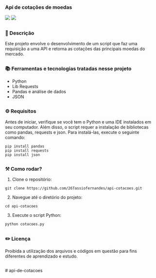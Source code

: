 ### Api de cotações de moedas

<div style="display: inline_block">

<img src="https://img.shields.io/badge/Python-3776AB?style=for-the-badge&logo=python&logoColor=white" />
<img src="https://img.shields.io/badge/Made%20with-Jupyter-orange?style=for-the-badge&logo=Jupyter" /> 

</div>

##

### 📜 Descrição 

Este projeto envolve o desenvolvimento de um script que faz uma requisição a uma API e retorna as cotações das principais moedas do mercado.

##

### 📚 Ferramentas e tecnologias tratadas nesse projeto

- Python
- Lib Requests
- Pandas e análise de dados
- JSON

##

### ⚙ Requisitos

Antes de iniciar, verifique se você tem o Python e uma IDE instalados em seu computador. Além disso, o script requer a instalação de bibliotecas como pandas, requests e json. Para instalá-las, execute o seguinte comando:

```
pip install pandas
pip install requests
pip install json
```

##

### ⚒️ Como rodar?

1. Clone o repositório:
   
```
git clone https://github.com/26Tassiofernandes/api-cotacoes.git
```

2. Navegue até o diretório do projeto:

```
cd api-cotacoes
```

3. Execute o script Python:

```
python cotacoes.py
```

##

### ✏️ Licença

Proibida a utilização dos arquivos e códigos em questão para fins diferentes de aprendizado e estudo.

##
#   a p i - d e - c o t a c o e s  
 